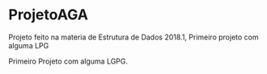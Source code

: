 # ProjetoAGA
Projeto feito na materia de Estrutura de Dados 2018.1, Primeiro projeto com alguma LPG

Primeiro Projeto com alguma LGPG.
